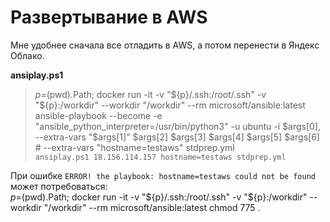# Развертывание в AWS

Мне удобнее сначала все отладить в AWS, а потом перенести в Яндекс Облако.  



**ansiplay.ps1**  
> $p=$(pwd).Path; docker run -it -v "${p}/.ssh:/root/.ssh" -v "${p}:/workdir" --workdir "/workdir" --rm microsoft/ansible:latest ansible-playbook --become -e "ansible_python_interpreter=/usr/bin/python3" -u ubuntu -i $args[0], --extra-vars "$args[1]" $args[2] $args[3] $args[4] $args[5] $args[6] #  --extra-vars "hostname=testaws" stdprep.yml  
`ansiplay.ps1 18.156.114.157 hostname=testaws stdprep.yml`  

При ошибке `ERROR! the playbook: hostname=testaws could not be found`  может потребоваться:  
$p=$(pwd).Path; docker run -it -v "${p}/.ssh:/root/.ssh" -v "${p}:/workdir" --workdir "/workdir" --rm microsoft/ansible:latest chmod 775 .

